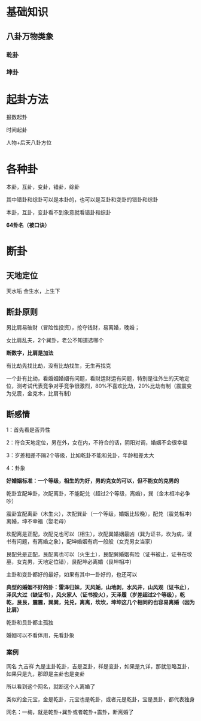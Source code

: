 # 基础知识

## 八卦万物类象

### 乾卦

### 坤卦



# 起卦方法

报数起卦

时间起卦

人物+后天八卦方位





# 各种卦

本卦，互卦，变卦，错卦，综卦

其中错卦和综卦可以是本卦的，也可以是互卦和变卦的错卦和综卦

本卦，互卦，变卦看不到象意就看错卦和综卦

**64卦名（被口诀）**

# 断卦

## 天地定位

天水垢  金生水，上生下





## 断卦原则

男比肩易破财（冒险性投资），抢夺钱财，易离婚，晚婚；

女比肩乱夫，2个巽卦，老公不知道选哪个

**断数字，比肩是加法**

有比劫先找比劫，没有比劫找生，无生再找克

一个卦有比劫，看婚姻婚姻有问题，看财运财运有问题，特别是往外生的天地定位，测考试代表竞争对手竞争很激烈，80%不喜欢比劫，20%比劫有制（震震变为兑震，金克木，比肩有制）

## 断感情

1：首先看是否异性

2：符合天地定位，男在外，女在内，不符合的话，阴阳对调，婚姻不会很幸福

3：岁差相差不隔2个等级，比如乾卦不能和兑卦，年龄相差太大

4：卦象

**好婚姻标准：一个等级，相生的为好，男的克女的可以，但不能女的克男的**

乾卦宜配坤卦，次配离卦，不能配兑（超过2个等级，离婚），巽（金木相冲必争吵）

震卦宜配离卦（木生火），次配巽卦（一个等级，婚姻比较晚），配兑（震兑相冲）离婚，坤不幸福（娶老母）

坎配离是正配，坎配兑也可以（相生），坎配巽婚姻最凶（巽为证书，坎为病，证书有问题，有离婚之象），配坤婚姻有病一般般（女克男女当家）

艮配兑是正配，艮配离也可以（火生土），艮配巽婚姻有险（证书被止，证书在坟墓，女克男，天地定位错），艮配坤必离婚（艮坤相冲）

主卦和变卦都好的最好，如果有其中一卦好的，也还可以

**典型的婚姻不好的卦：雷泽归妹，天风姤，山地剥，水风井，山风观（证书止），泽风大过（缺证书），风火家人（证书投火），天泽履（岁差超过2个等级），乾乾，艮艮，震震，巽巽，兑兑，离离，坎坎，坤坤这几个相同的也容易离婚（因为比肩）**

乾卦和艮卦都主孤独

婚姻可以不看体用，先看卦象

### 案例

网名 九吉祥  九是主卦乾卦，吉是互卦，祥是变卦，如果是九详，那就忽略互卦，如果只是九，那即是主卦也是变卦

所以看到这个网名，就断这个人离婚了

类似的金元宝，金是乾卦，元宝也是乾卦，或者元是乾卦，宝是艮卦，都代表独身

网名：一梅，就是乾卦+巽卦或者乾卦+震卦，断离婚了





